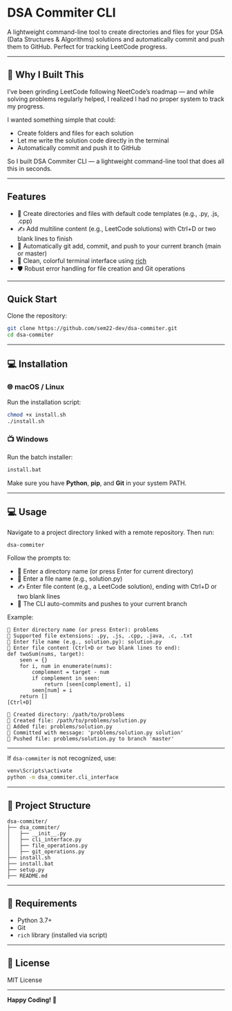 # DSA Commiter CLI 

A lightweight command-line tool to create directories and files for your DSA (Data Structures & Algorithms) solutions and automatically commit and push them to GitHub. Perfect for tracking LeetCode progress.

---

## 📌 Why I Built This

I’ve been grinding LeetCode following NeetCode’s roadmap — and while solving problems regularly helped, I realized I had no proper system to track my progress.

I wanted something simple that could:
* Create folders and files for each solution
* Let me write the solution code directly in the terminal
* Automatically commit and push it to GitHub

So I built DSA Commiter CLI — a lightweight command-line tool that does all this in seconds.

---

## Features

* 📁 Create directories and files with default code templates (e.g., .py, .js, .cpp)
* ✍️ Add multiline content (e.g., LeetCode solutions) with Ctrl+D or two blank lines to finish
* 🔄 Automatically git add, commit, and push to your current branch (main or master)
* 🎨 Clean, colorful terminal interface using [rich](https://github.com/Textualize/rich)
* 🛡️ Robust error handling for file creation and Git operations

---

## Quick Start

Clone the repository:

```bash
git clone https://github.com/sem22-dev/dsa-commiter.git
cd dsa-commiter
```

---

## 💻 Installation

### 🌐 macOS / Linux

Run the installation script:

```bash
chmod +x install.sh
./install.sh
```

### 📺 Windows

Run the batch installer:

```cmd
install.bat
```

Make sure you have **Python**, **pip**, and **Git** in your system PATH.

---

## 💻 Usage

Navigate to a project directory linked with a remote repository. Then run:

```bash
dsa-commiter
```

Follow the prompts to:

* 📂 Enter a directory name (or press Enter for current directory)
* 📄 Enter a file name (e.g., solution.py)
* ✍️ Enter file content (e.g., a LeetCode solution), ending with Ctrl+D or two blank lines
* 🔄 The CLI auto-commits and pushes to your current branch

Example:

```
📁 Enter directory name (or press Enter): problems
📝 Supported file extensions: .py, .js, .cpp, .java, .c, .txt
📄 Enter file name (e.g., solution.py): solution.py
📝 Enter file content (Ctrl+D or two blank lines to end):
def twoSum(nums, target):
    seen = {}
    for i, num in enumerate(nums):
        complement = target - num
        if complement in seen:
            return [seen[complement], i]
        seen[num] = i
    return []
[Ctrl+D]

📅 Created directory: /path/to/problems
📅 Created file: /path/to/problems/solution.py
🔢 Added file: problems/solution.py
📅 Committed with message: 'problems/solution.py solution'
🛁 Pushed file: problems/solution.py to branch 'master'
```

---

If `dsa-commiter` is not recognized, use:

```cmd
venv\Scripts\activate
python -m dsa_commiter.cli_interface
```

---

## 📁 Project Structure

```
dsa-commiter/
├── dsa_commiter/
│   ├── __init__.py
│   ├── cli_interface.py
│   ├── file_operations.py
│   ├── git_operations.py
├── install.sh
├── install.bat
├── setup.py
├── README.md
```

---

## 📜 Requirements

* Python 3.7+
* Git
* `rich` library (installed via script)

---

## 📄 License

MIT License

---

**Happy Coding! 🎉**
